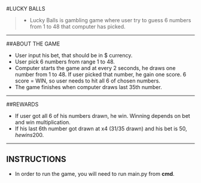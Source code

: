 #LUCKY BALLS

>- Lucky Balls is gambling game where user try to guess 6 numbers from 1 to 48 that computer has picked. 
___
##ABOUT THE GAME
- User input his bet, that should be in $ currency. 
- User pick 6 numbers from range 1 to 48.
- Computer starts the game and at every 2 seconds, he draws one number from 1 to 48. If user picked that number, he gain one score. 6 score = WIN, so user needs to hit all 6 of chosen numbers.
- The game finishes when computer draws last 35th number. 
___
##REWARDS
- If user got all 6 of his numbers drawn, he win. Winning depends on bet and win multiplication. 
- If his last 6th number got drawn at x4 (31/35 drawn) and his bet is 50$, he wins 200$.
___
## INSTRUCTIONS
- In order to run the game, you will need to run main.py from **cmd**.


